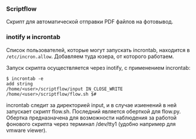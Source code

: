 ### Scriptflow

Скрипт для автоматической отправки PDF файлов на фотовывод.

### inotify и incrontab

Список пользователей, которые могут запускать incrontab, находится в `/etc/incron.allow`. Добавляем туда юзера, 
от которого работаем.

Запуск скрипта осуществляется через inotify, с применением incrontab:

    $ incrontab -e
    add string
    /home/<user>/scriptflow/input IN_CLOSE_WRITE /home/<user>/scriptflow/flow.sh $#   
    
incrontab следит за директорией input, и в случае изиенений в ней запускает скрипт flow.sh.
Последний является оберткой для flow.py. Обертка предназначена для возможности наблюдения за работой
фонового скрипта через терминал /dev/tty1 (удобно например для vmware viewer).



    
    